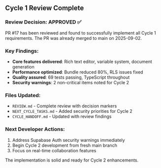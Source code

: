 ## Cycle 1 Review Complete

### Review Decision: APPROVED ✅

PR #17 has been reviewed and found to successfully implement all Cycle 1 requirements. The PR was already merged to main on 2025-09-02.

### Key Findings:
- **Core features delivered**: Rich text editor, variable system, document generation
- **Performance optimized**: Bundle reduced 80%, RLS issues fixed
- **Quality assured**: 69 tests passing, TypeScript throughout
- **Security warnings**: 2 non-critical items noted for Cycle 2

### Files Updated:
- `REVIEW.md` - Complete review with decision markers
- `NEXT_CYCLE_TASKS.md` - Added security priorities for Cycle 2
- `CYCLE_HANDOFF.md` - Updated with review findings

### Next Developer Actions:
1. Address Supabase Auth security warnings immediately
2. Begin Cycle 2 development from fresh main branch
3. Focus on real-time collaboration features

The implementation is solid and ready for Cycle 2 enhancements.
